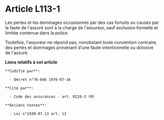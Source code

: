 # Article L113-1

Les pertes et les dommages occasionnés par des cas fortuits ou causés par la faute de l'assuré sont à la charge de
l'assureur, sauf exclusion formelle et limitée contenue dans la police.

Toutefois, l'assureur ne répond pas, nonobstant toute convention contraire, des pertes et dommages provenant d'une faute
intentionnelle ou dolosive de l'assuré.

**Liens relatifs à cet article**

	**Codifié par**:

	  - Décret n°76-666 1976-07-16

	**Cité par**:

	  - Code des assurances - art. R220-3 (M)

	**Anciens textes**:

	  - Loi n°1930-07-13 art. 12
